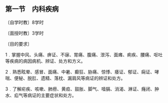 ## 第一节　内科疾病

〔自学时教〕8学时

〔面授时教〕3学时

〔目的要求〕

1﹒掌握中风、头痛、痹证、不寐、胃痛、腹痛、泄泻、面瘫、痢疾、腰痛、呕吐等疾病的病因病机、辨证、处方和方义。

2﹒熟悉眩晕、感冒、面痛、中暑、癫狂、胁痛、惊悸、痿证、郁证、痫证、哮喘、便秘、脱肛、遗精、落枕、漏肩风等病证的辨证和处方。

3﹒了解疟疾、咳嗽、肺痨、黄疸、鼓胀、脚气、噎膈、消渴、淋证、癃闭、肿水、疝气等病证的主要症状和处方。
